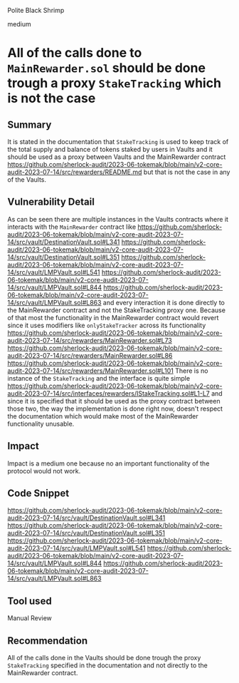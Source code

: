 Polite Black Shrimp

medium

# All of the calls done to `MainRewarder.sol` should be done trough a proxy `StakeTracking` which is not the case
## Summary
It is stated in the documentation that `StakeTracking` is used to keep track of the total supply and balance of tokens staked by users in Vaults and it should be used as a proxy between Vaults and the MainRewarder contract 
https://github.com/sherlock-audit/2023-06-tokemak/blob/main/v2-core-audit-2023-07-14/src/rewarders/README.md
but that is not the case in any of the Vaults.
## Vulnerability Detail
As can be seen there are multiple instances in the Vaults contracts where it interacts with the `MainRewarder` contract like
https://github.com/sherlock-audit/2023-06-tokemak/blob/main/v2-core-audit-2023-07-14/src/vault/DestinationVault.sol#L341
https://github.com/sherlock-audit/2023-06-tokemak/blob/main/v2-core-audit-2023-07-14/src/vault/DestinationVault.sol#L351
https://github.com/sherlock-audit/2023-06-tokemak/blob/main/v2-core-audit-2023-07-14/src/vault/LMPVault.sol#L541
https://github.com/sherlock-audit/2023-06-tokemak/blob/main/v2-core-audit-2023-07-14/src/vault/LMPVault.sol#L844
https://github.com/sherlock-audit/2023-06-tokemak/blob/main/v2-core-audit-2023-07-14/src/vault/LMPVault.sol#L863
and every interaction it is done directly to the MainRewarder contract and not the StakeTracking proxy one. Because of that most the functionality in the MainRewarder contract would revert since it uses modifiers like `onlyStakeTracker` across its functionality 
https://github.com/sherlock-audit/2023-06-tokemak/blob/main/v2-core-audit-2023-07-14/src/rewarders/MainRewarder.sol#L73
https://github.com/sherlock-audit/2023-06-tokemak/blob/main/v2-core-audit-2023-07-14/src/rewarders/MainRewarder.sol#L86
https://github.com/sherlock-audit/2023-06-tokemak/blob/main/v2-core-audit-2023-07-14/src/rewarders/MainRewarder.sol#L101
There is no instance of the `StakeTracking` and the interface is quite simple 
https://github.com/sherlock-audit/2023-06-tokemak/blob/main/v2-core-audit-2023-07-14/src/interfaces/rewarders/IStakeTracking.sol#L1-L7
and since it is specified that it should be used as the proxy contract between those two, the way the implementation is done right now, doesn't respect the documentation which would make most of the MainRewarder functionality unusable.
## Impact
Impact is a medium one because no an important functionality of the protocol would not work.
## Code Snippet
https://github.com/sherlock-audit/2023-06-tokemak/blob/main/v2-core-audit-2023-07-14/src/vault/DestinationVault.sol#L341
https://github.com/sherlock-audit/2023-06-tokemak/blob/main/v2-core-audit-2023-07-14/src/vault/DestinationVault.sol#L351
https://github.com/sherlock-audit/2023-06-tokemak/blob/main/v2-core-audit-2023-07-14/src/vault/LMPVault.sol#L541
https://github.com/sherlock-audit/2023-06-tokemak/blob/main/v2-core-audit-2023-07-14/src/vault/LMPVault.sol#L844
https://github.com/sherlock-audit/2023-06-tokemak/blob/main/v2-core-audit-2023-07-14/src/vault/LMPVault.sol#L863
## Tool used

Manual Review

## Recommendation
All of the calls done in the Vaults should be done trough the proxy `StakeTracking` specified in the documentation and not directly to the MainRewarder contract.